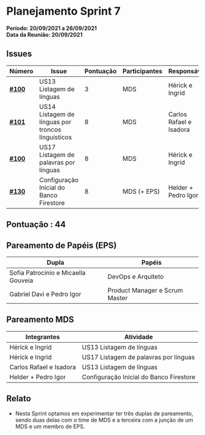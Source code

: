 # Planejamento Sprint 7

**Período: 20/09/2021 a 26/09/2021**<br>
**Data da Reunião: 20/09/2021**

## Issues

| Número | Issue | Pontuação | Participantes | Responsável |
|--------|-------|-----------|---------------|-------------|
| [**#100**](https://github.com/fga-eps-mds/2021.1-Multilind-Docs/issues/100) | US13 Listagem de línguas | 3 | MDS | Hérick e Ingrid |
| [**#101**](https://github.com/fga-eps-mds/2021.1-Multilind-Docs/issues/101) | US14 Listagem de línguas por troncos linguísticos | 8 | MDS | Carlos Rafael e Isadora |
| [**#100**](https://github.com/fga-eps-mds/2021.1-Multilind-Docs/issues/100) | US17 Listagem de palavras por línguas | 8 | MDS | Hérick e Ingrid |
| [**#130**](https://github.com/fga-eps-mds/2021.1-Multilind-Docs/issues/130) | Configuração Inicial do Banco Firestore | 8 | MDS (+ EPS) | Helder + Pedro Igor |

## Pontuação : 44

## Pareamento de Papéis (EPS)
| Dupla | Papéis |
|-------|--------|
| Sofia Patrocínio e Micaella Gouveia | DevOps e Arquiteto |
| Gabriel Davi e Pedro Igor | Product Manager e Scrum Master |

## Pareamento MDS
| Integrantes | Atividade |
|-------------|-----------|
| Hérick e Ingrid | US13 Listagem de línguas |
| Hérick e Ingrid | US17 Listagem de palavras por línguas |
| Carlos Rafael e Isadora | US13 Listagem de línguas |
| Helder + Pedro Igor | Configuração Inicial do Banco Firestore|


## Relato
* Nesta Sprint optamos em experimentar ter três duplas de pareamento, sendo duas delas com o time de MDS e a terceira com a junção de um MDS e um membro de EPS.